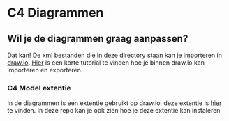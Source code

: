 # C4 Diagrammen
## Wil je de diagrammen graag aanpassen?
Dat kan! De xml bestanden die in deze directory staan kan je importeren in [draw.io](https://www.draw.io/). [Hier](https://about.draw.io/draw-io-training-exercise-10-export-and-import/) is een korte tutorial te vinden hoe je binnen draw.io kan importeren en exporteren.

### C4 Model extentie
In de diagrammen is een extentie gebruikt op draw.io, deze extentie is [hier](https://github.com/tobiashochguertel/c4-draw.io) te vinden. In deze repo kan je ook zien hoe je deze extentie kan instaleren
